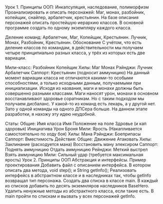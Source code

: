 Урок 1. Принципы ООП: Инкапсуляция, наследование, полиморфизм
Проанализировать и описать персонажей: Маг, монах, разбойник, копейщик, снайпер, арбалетчик, крестьянин. На базе описания персонажей описать простейшую иерархию классов. В основной программе создать по одному экземпляру каждого класса.

Деление команд:
Арбалетчик, Маг, Копейщик, Крестьянин.
Лучник, Монах, Разбойник, Крестьянин.
Обоснование
С учётом, что есть деление классов по командам, в действительности мы получаем четыре принципиально разных класса, у трёх из которых есть две вариации.

Мили-класс:
Разбойник
Копейщик
Хилы:
Маг
Монах
Рэйнджи:
Лучник
Арбалетчик
Саппорт:
Крестьянин (подносит аммуницию)
На данный момент вариации класса не отличаются какими-то особыми способностями, а только исходными данным, получаемыми при инициализации. Исходя из названия, маги и монахи должны быть совершенно разными классами. Маги наносят урон, монахи в основном восстанавливают здоровье соратникам. Но с таким подходом мы получаем дисбаланс. У какой-то из команд есть лекарь, а у другой нет. Зато у одной команды на одного ДПСера больше. На данном этапе разработки, я нахожу эту идею неудобной.

Статы:
Общие:
Имя класса
Имя
Положение на поле
Здровье (и кап здоровья)
Инициатива
Урон
Броня
Мили:
Ярость (Накапливается самостоятельно по ходу боя)
Хилы:
Мана
Рэйнджи:
Боеприпасы
Саппорт:
Вместимость
Действия:
Общие:
Движение
Атаковать
Хилы:
Заклинание (расходуется мана)
Восстановить ману элексиром
Саппорт:
Поднять аммуницию
Отдать аммуницию
Рейнджи:
Меткий выстрел
Взять аммуницию
Мили:
Сильный удар (требуется максимальная ярость)
Урок 2. Принципы ООП Абстракция и интерфейсы. Пример проектирования
Добавить файл с описанием интерфейса. В котором описать два метода, void step(); и String getInfo(); Реализовать интерфейсs в абстрактном классе и в наследниках так, чтобы getInfo возвращал тип персонажа. Создать два списка в классе main. В каждый из списков добавить по десять экземнляров наследников BaseHero. Удалить ненужные методы из абстрактного класса, если такие есть. В main пройти по спискам и вызвать у всех персонажей getInfo.